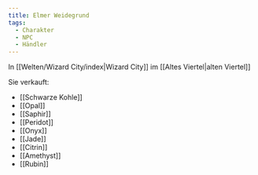 ```yaml
---
title: Elmer Weidegrund
tags:
  - Charakter
  - NPC
  - Händler
---
```


In [[Welten/Wizard City/index|Wizard City]] im [[Altes Viertel|alten Viertel]]

Sie verkauft:
- [[Schwarze Kohle]]
- [[Opal]]
- [[Saphir]]
- [[Peridot]]
- [[Onyx]]
- [[Jade]]
- [[Citrin]]
- [[Amethyst]]
- [[Rubin]]